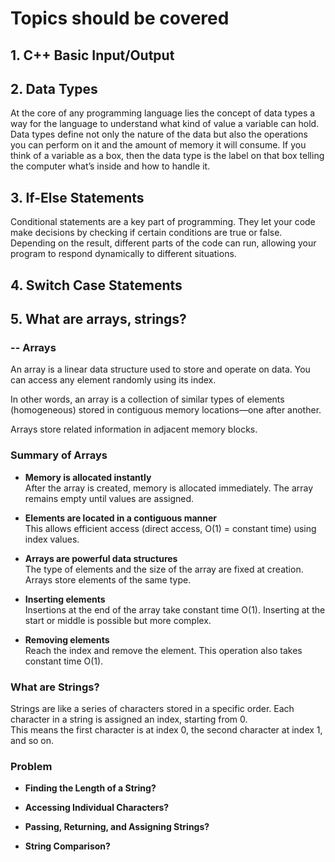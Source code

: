 # Topics should be covered
## 1. C++ Basic Input/Output
## 2. Data Types
At the core of any programming language lies the concept of data types a way for the language to understand what kind of value a variable can hold. Data types define not only the nature of the data but also the operations you can perform on it and the amount of memory it will consume. If you think of a variable as a box, then the data type is the label on that box telling the computer what’s inside and how to handle it.

## 3. If-Else Statements 
Conditional statements are a key part of programming. They let your code make decisions by checking if certain conditions are true or false. Depending on the result, different parts of the code can run, allowing your program to respond dynamically to different situations.
## 4. Switch Case Statements
## 5. What are arrays, strings?
### -- Arrays

An array is a linear data structure used to store and operate on data. You can access any element randomly using its index.

In other words, an array is a collection of similar types of elements (homogeneous) stored in contiguous memory locations—one after another.

Arrays store related information in adjacent memory blocks.

### Summary of Arrays

- **Memory is allocated instantly**  
  After the array is created, memory is allocated immediately. The array remains empty until values are assigned.

- **Elements are located in a contiguous manner**  
  This allows efficient access (direct access, O(1) = constant time) using index values.

- **Arrays are powerful data structures**  
  The type of elements and the size of the array are fixed at creation. Arrays store elements of the same type.

- **Inserting elements**  
  Insertions at the end of the array take constant time O(1). Inserting at the start or middle is possible but more complex.

- **Removing elements**  
  Reach the index and remove the element. This operation also takes constant time O(1).

### What are Strings?

Strings are like a series of characters stored in a specific order. Each character in a string is assigned an index, starting from 0.  
This means the first character is at index 0, the second character at index 1, and so on.

### Problem
- **Finding the Length of a String?**

- **Accessing Individual Characters?**

- **Passing, Returning, and Assigning Strings?**

- **String Comparison?**

